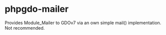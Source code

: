 # phpgdo-mailer
Provides Module_Mailer to GDOv7 via an own simple mail() implementation. Not recommended.
